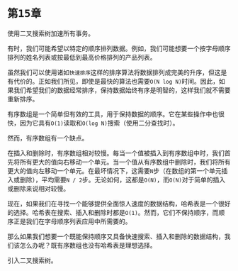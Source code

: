 # `第15章`

使用二叉搜索树加速所有事务。

有时，我们可能希望以特定的顺序排列数据。例如，我们可能想要一个按字母顺序排列的姓名列表或按最低到最高价格排列的产品列表。

虽然我们可以使用诸如`快速排序`这样的排序算法将数据排列成完美的升序，但这是有代价的。正如我们所见，即使是最快的算法也需要`O(N log N)`时间。因此，如果我们希望我们的数据经常排序，保持数据始终有序是明智的，这样我们就不需要重新排序。

有序数组是一个简单但有效的工具，用于保持数据的顺序。它在某些操作中也很快，因为它具有`O(1)`读取和`O(log N)`搜索（使用二分查找时）。

然而，有序数组有一个缺点。

在插入和删除时，有序数组相对较慢。每当一个值被插入到有序数组中时，我们首先将所有更大的值向右移动一个单元。当一个值从有序数组中删除时，我们将所有更大的值向左移动一个单元。在最坏情况下，这需要`N`步（在数组的第一个单元插入或删除），平均需要`N / 2`步。无论如何，这都是`O(N)`，而`O(N)`对于简单的插入或删除来说相对较慢。

现在，如果我们在寻找一个能够提供全面惊人速度的数据结构，哈希表是一个很好的选择。哈希表在搜索、插入和删除时都是`O(1)`。然而，它们不保持顺序，而顺序正是我们在字母顺序列表应用中所需要的。

那么如果我们想要一个既能保持顺序又具备快速搜索、插入和删除的数据结构，我们该怎么办呢？既有序数组也没有哈希表是理想选择。

引入二叉搜索树。
